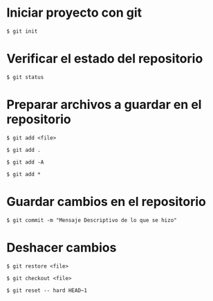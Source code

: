 # Iniciar proyecto con git 

    $ git init

# Verificar el estado del repositorio 

    $ git status

# Preparar archivos a guardar en el repositorio 

    $ git add <file>

    $ git add .

    $ git add -A

    $ git add *

# Guardar cambios en el repositorio 

    $ git commit -m "Mensaje Descriptivo de lo que se hizo"

# Deshacer cambios 

    $ git restore <file>

    $ git checkout <file>

    $ git reset -- hard HEAD~1